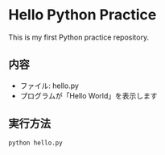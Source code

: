 # Hello Python Practice

This is my first Python practice repository.  

## 内容
- ファイル: hello.py  
- プログラムが「Hello World」を表示します  

## 実行方法
```bash
python hello.py
